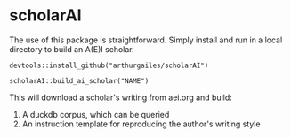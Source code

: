 # scholarAI

The use of this package is straightforward. Simply install and run in a local directory to build an A(E)I scholar.

```{r}
devtools::install_github("arthurgailes/scholarAI")

scholarAI::build_ai_scholar("NAME")
```

This will download a scholar's writing from aei.org and build:
1. A duckdb corpus, which can be queried
2. An instruction template for reproducing the author's writing style